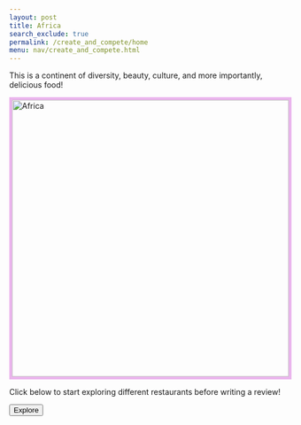 ```yaml
---
layout: post 
title: Africa
search_exclude: true
permalink: /create_and_compete/home
menu: nav/create_and_compete.html
---
```

<html>
<head>
<style>
</center>
body {
  background: linear-gradient(to bottom, #A685E2, #3D0075);
  background-attachment: fixed;
  margin: 0;
  padding: 0;
  font-family: 'Comic Sans MS', 'Brush Script MT', cursive;
}
.myDiv {
  border: 5px solid white;
  background: linear-gradient(to bottom right, #D8B4F8, #A85CF9); /* Gradient background for a modern look */
  text-align: center;
  padding: 30px;
  border-radius: 15px; /* Rounded corners for a softer look */
  box-shadow: 0 10px 20px rgba(0, 0, 0, 0.3); /* Deeper shadow for more depth */
  animation: fadeIn 1.5s ease-in-out;
  max-width: 80%;
  margin: 40px auto;
  transition: transform 0.3s ease, box-shadow 0.3s ease; /* Smooth transition for hover effect */
}
.myDiv:hover {
  transform: scale(1.03); /* Slightly enlarges the box on hover */
  box-shadow: 0 15px 30px rgba(0, 0, 0, 0.4); /* More pronounced shadow effect */
}
img {
  border: 5px solid rgb(234, 181, 236);
  transition: transform 0.4s ease; /* Smooth zoom effect */
}
img:hover {
  transform: scale(1.05); /* Zoom image slightly on hover */
}
.button {
  background-color: rgb(244, 236, 253); /* Matching purple shade */
  color: rgb(88, 49, 118);
  border: none;
  padding: 10px 20px;
  text-align: center;
  text-decoration: none;
  display: inline-block;
  font-size: 16px;
  font-family: 'Comic Sans MS', 'Brush Script MT', cursive;
  border-radius: 5px;
  cursor: pointer;
  transition: all 0.3s ease; /* Smooth transition for hover effect */
  box-shadow: 0 4px 6px rgba(0, 0, 0, 0.2);
}
.button:hover {
  background-color: rgb(214, 200, 233); /* Slightly darker purple for hover effect */
  color: white; /* Change text color on hover */
  transform: translateY(-5px); /* Button lifts slightly on hover */
  box-shadow: 0 8px 12px rgba(0, 0, 0, 0.3); /* Enhanced shadow */
}
@keyframes fadeIn {
  from {
    opacity: 0;
    transform: translateY(20px);
  }
  to {
    opacity: 1;
    transform: translateY(0);
  }
}
</style>
</head>
<body>


This is a continent of diversity, beauty, culture, and more importantly, delicious food!

<img src="{{site.baseurl}}/images/createandcompete/africa.jpeg" alt= "Africa" width="500" height="500">

Click below to start exploring different restaurants before writing a review! 

<a href="https://prajnar123123213.github.io/restaurant_frontend/create_and_compete/elevatorpitch">
<button onmouseover="this.style.backgroundColor='#bc8f8f'; this.style.transform='scale(1.05)';" 
    onmouseout="this.style.backgroundColor='#d2b48c'; this.style.transform='scale(1)';">Explore</button>

